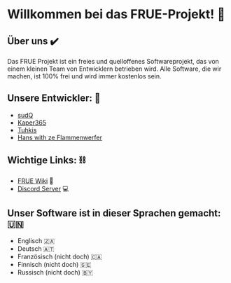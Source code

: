 # Willkommen bei das FRUE-Projekt! :wave:

## Über uns :heavy_check_mark:

Das FRUE Projekt ist ein freies und quelloffenes Softwareprojekt, das von einem kleinen Team von Entwicklern betrieben wird. Alle Software, die wir machen, ist 100% frei und wird immer kostenlos sein.

## Unsere Entwickler: :penguin:

- [sudQ](https://github.com/Suppabreak)
- [Kaper365](https://github.com/Kaper365)
- [Tuhkis](https://github.com/Tuhkis)
- [Hans with ze Flammenwerfer](https://github.com/Boris-Dimov)

## Wichtige Links: :chains:

- [FRUE Wiki](https://github.com/FRUE-Wiki) :book:
- [Discord Server](https://discord.gg/qRysc6bVRv) :computer:

## Unser Software ist in dieser Sprachen gemacht: :united_nations:
- Englisch 🇿🇦
- Deutsch 🇦🇹
- Französisch (nicht doch) 🇨🇦
- Finnisch (nicht doch) 🇸🇪
- Russisch (nicht doch) 🇧🇾
